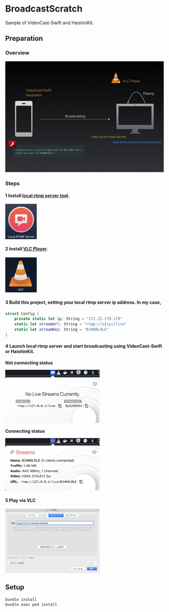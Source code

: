 # BroadcastScratch
Sample of VideoCast-Swift and HaishinKit.

## Preparation

### Overview
![Overview](Resources/overview.png)

### Steps

#### 1 Install [local rtmp server tool](https://github.com/sallar/mac-local-rtmp-server).

<img src='Resources/mac-rtmp-icon.png' width=100>

#### 2 Install [VLC Player](https://www.videolan.org/vlc/download-macosx.html).

<img src='Resources/vlc.png' width=100>

#### 3 Build this project, setting your local rtmp server ip address. In my case,
```Swift
struct Config {
    private static let ip: String = "172.22.179.179"
    static let streamUrl: String = "rtmp://\(ip)/live"
    static let streamKey: String = "BJHW9L9LE"
}
```

#### 4 Launch local rtmp server and start broadcasting using VideoCast-Swift or HaishinKit.

**Not connecting status**

<img src='Resources/waiting.png' width=300>

**Connecting status**

<img src='Resources/connecting.png' width=300>

#### 5 Play via VLC

<img src='Resources/play.png' width=300>

## Setup
```
bundle install
bundle exec pod install
```
